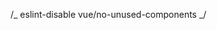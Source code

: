 /_ eslint-disable vue/no-unused-components _/ <template> <Card title="表单示例"> <DxForm
      :col-count="options.colCount"
      :ref="id"
      :hint="options.hint"
      :label-location="options.labelLocation"
      :col-count-by-screen="options.colCountByScreen"
    > <DxGroupItem
        v-for="(items, index) in options.items"
        :key="index"
        :item-type="items.itemType"
        :caption="items.caption"
        :col-count="items.colCount"
        :col-span="items.colSpan"
      > <!-- {{ items.items }} --> <template v-if="items.colCountByScreen != null" #default> <DxColCountByScreen
            :lg="items.colCountByScreen.lg"
            :md="items.colCountByScreen.md"
            :sm="items.colCountByScreen.sm"
            :xs="items.colCountByScreen.xs"
          /> </template> <DxItem
          v-for="(cItem, cIndex) in items.items"
          :key="cIndex"
          :data-field="cItem.dataField"
          :col-span="cItem.colSpan"
          :editor-type="cItem.editorType"
          :validation-rules="cItem.validationRules"
          :editor-options="cItem.editorOptions"
          :label="cItem.label"
        /> </DxGroupItem> </DxForm> </Card> </template>

<script>
  //   editorType
  // Specifies which editor UI component is used to display and edit the form item value.

  // Type: String
  // Accepted Values: 'dxAutocomplete' | 'dxCalendar' | 'dxCheckBox' | 'dxColorBox' | 'dxDateBox' | 'dxDropDownBox' | 'dxHtmlEditor' | 'dxLookup' | 'dxNumberBox' | 'dxRadioGroup' | 'dxRangeSlider' | 'dxSelectBox' | 'dxSlider' | 'dxSwitch' | 'dxTagBox' | 'dxTextArea' | 'dxTextBox'

  import { defineComponent } from 'vue';
  import { DxAutocomplete } from 'devextreme-vue/autocomplete';
  import { DxForm, DxItem, DxGroupItem, DxColCountByScreen } from 'devextreme-vue/form';
  import data from './data.js';

  export default defineComponent({
    components: {
      DxItem,
      DxForm,
      DxGroupItem,
      DxAutocomplete,
      DxColCountByScreen,
    },
    setup() {
      console.log(data.getFormOption());

      return {
        id: 'form',
        options: data.getFormOption(),
      };
    },
  });
</script>

<style></style>

